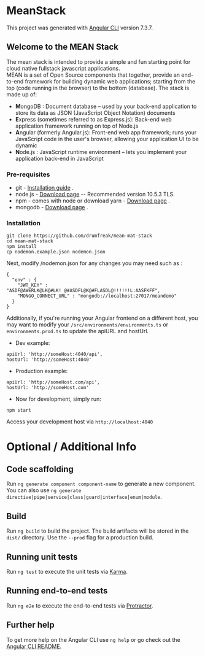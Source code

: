 # MeanStack

This project was generated with [Angular CLI](https://github.com/angular/angular-cli) version 7.3.7.

## Welcome to the MEAN Stack

The mean stack is intended to provide a simple and fun starting point for cloud native fullstack javascript applications.   
MEAN is a set of Open Source components that together, provide an end-to-end framework for building dynamic web applications; starting from the top (code running in the browser) to the bottom (database). The stack is made up of:

- **M**ongoDB : Document database – used by your back-end application to store its data as JSON (JavaScript Object Notation) documents
- **E**xpress (sometimes referred to as Express.js): Back-end web application framework running on top of Node.js
- **A**ngular (formerly Angular.js): Front-end web app framework; runs your JavaScript code in the user's browser, allowing your application UI to be dynamic
- **N**ode.js : JavaScript runtime environment – lets you implement your application back-end in JavaScript

### Pre-requisites
* git - [Installation guide](https://www.linode.com/docs/development/version-control/how-to-install-git-on-linux-mac-and-windows/) .  
* node.js - [Download page](https://nodejs.org/en/download/) -- Recommended version 10.5.3 TLS.  
* npm - comes with node or download yarn - [Download page](https://yarnpkg.com/lang/en/docs/install) .  
* mongodb - [Download page](https://www.mongodb.com/download-center/community) .  

### Installation 
``` 
git clone https://github.com/drumfreak/mean-mat-stack
cd mean-mat-stack
npm install
cp nodemon.example.json nodemon.json
```

Next, modify /nodemon.json for any changes you may need such as :

```
{
  "env" : {
    "JWT_KEY" : "ASDF@AWERLK@LK@#LK!_@#ASDFL@K@#FLASDL@!!!!!!L:AASFKFF",
    "MONGO_CONNECT_URL" : "mongodb://localhost:27017/meandemo"
  }
}
```

Additionally, if you're running your Angular frontend on a different host, you may want to modify your `/src/environments/environments.ts` or `environments.prod.ts` to update the apiURL and hostUrl.

* Dev example:

```
apiUrl: 'http://someHost:4040/api',
hostUrl: 'http://someHost:4040'
```

* Production example:

```
apiUrl: 'http://someHost.com/api',
hostUrl: 'http://someHost.com'
```

* Now for development, simply run: 

```
npm start
```

Access your development host via `http://localhost:4040`


# Optional / Additional Info

## Code scaffolding

Run `ng generate component component-name` to generate a new component. You can also use `ng generate directive|pipe|service|class|guard|interface|enum|module`.

## Build

Run `ng build` to build the project. The build artifacts will be stored in the `dist/` directory. Use the `--prod` flag for a production build.

## Running unit tests

Run `ng test` to execute the unit tests via [Karma](https://karma-runner.github.io).

## Running end-to-end tests

Run `ng e2e` to execute the end-to-end tests via [Protractor](http://www.protractortest.org/).

## Further help

To get more help on the Angular CLI use `ng help` or go check out the [Angular CLI README](https://github.com/angular/angular-cli/blob/master/README.md).
